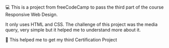 💻 This is a project from freeCodeCamp to pass the third part of the course Responsive Web Design.

It only uses HTML and CSS. The challenge of this project was the media query, very simple but it helped me to understand more about it.

🚀 This helped me to get my third Certification Project
